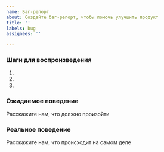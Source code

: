 ```yaml
---
name: Баг-репорт
about: Создайте баг-репорт, чтобы помочь улучшить продукт
title: ''
labels: bug
assignees: ''

---
```


### Шаги для воспроизведения
1. 
2. 
3. 

### Ожидаемое поведение
Расскажите нам, что должно произойти

### Реальное поведение
Расскажите нам, что происходит на самом деле
